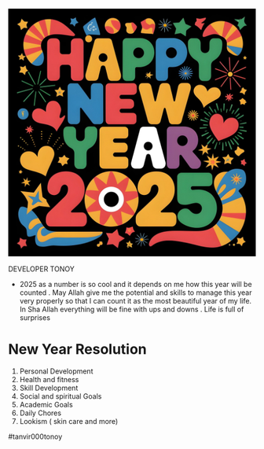 ![2025 image](./images/2025.jpg)

DEVELOPER TONOY 
<!-- ![tanvir Tonoy](./images/) -->
- 2025 as a number is so cool and it depends on me how this year will be counted . May Allah give me the potential and skills to manage this year very properly so that I can count it as the most beautiful year of my life. In Sha Allah everything will be fine with ups and downs . Life is full of surprises  

# New Year Resolution # 
1. Personal Development  
2. Health and fitness 
3. Skill Development
4. Social and spiritual Goals
5. Academic Goals 
6. Daily Chores 
7. Lookism ( skin care and more)




#tanvir000tonoy
